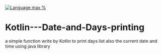 [![Language max %](https://img.shields.io/github/languages/top/ashish7zeph/android-kotlin-Recipe-app.svg?colorB=orange&style=for-the-badge)](https://kotlinlang.org/)
# Kotlin---Date-and-Days-printing
a  simple function write by Kotlin to print days list also the current date and time using java library 
